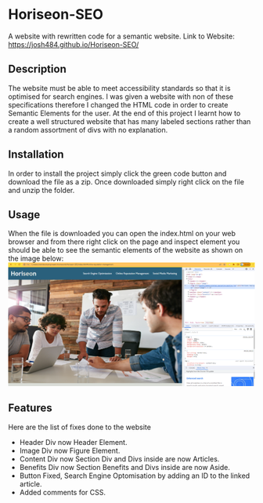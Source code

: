 # Horiseon-SEO
A website with rewritten code for a semantic website. 
Link to Website: https://josh484.github.io/Horiseon-SEO/
## Description 
The website must be able to meet accessibility standards so that it is optimised for search engines. I was given a website with non of these specifications therefore I changed the HTML code in order to create Semantic Elements for the user.
At the end of this project I learnt how to create a well structured website that has many labeled sections rather than a random assortment of divs with no explanation. 
## Installation
In order to install the project simply click the green code button and download the file as a zip. 
Once downloaded simply right click on the file and unzip the folder.
## Usage 
When the file is downloaded you can open the index.html on your web browser and from there right click on the page and inspect element you should be able to see the semantic elements of the website as shown on the image below:
![horiseon inspect](assets/images/horiseon-inspect.png)
## Features
Here are the list of fixes done to the website

- Header Div now Header Element.
- Image Div now Figure Element.
- Content Div now Section Div and Divs inside are now Articles.
- Benefits Div now Section Benefits and Divs inside are now Aside.
- Button Fixed, Search Engine Optomisation by adding an ID to the linked article.
- Added comments for CSS.
